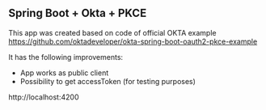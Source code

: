 ## Spring Boot + Okta + PKCE

This app was created based on code of official OKTA example
https://github.com/oktadeveloper/okta-spring-boot-oauth2-pkce-example

It has the following improvements:
- App works as public client
- Possibility to get accessToken (for testing purposes)


http://localhost:4200
